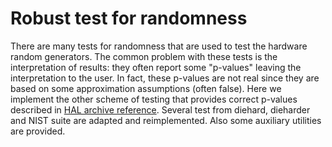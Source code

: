 # Robust test for randomness

There are many tests for randomness that are used to test the hardware random generators. The common problem with these tests is the interpretation of results: they often report some "p-values" leaving the interpretation to the user. In fact, these p-values are not real since they are based on some approximation assumptions (often false). Here we implement the other scheme of testing that provides correct p-values described in [HAL archive reference](https://hal.archives-ouvertes.fr/lirmm-03065320/). Several test from diehard, dieharder and NIST suite are adapted and reimplemented. Also some auxiliary utilities are provided.
